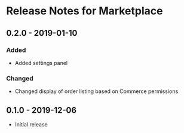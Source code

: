 # Release Notes for Marketplace

## 0.2.0 - 2019-01-10

### Added
- Added settings panel

### Changed
- Changed display of order listing based on Commerce permissions

## 0.1.0 - 2019-12-06

- Initial release
